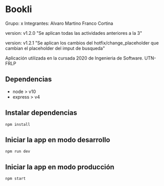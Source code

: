# Bookli
Grupo: x
Integrantes:
Alvaro Martino
Franco Cortina

version: v1.2.0 "Se aplican todas las actividades anteriores a la 3"

version: v1.2.1 "Se aplican los cambios del hotfix/change_placeholder que cambian el placeholder del imput de busqueda"

Aplicación utilizada en la cursada 2020 de Ingenieria de Software. UTN-FRLP

## Dependencias

-   node > v10
-   express > v4

## Instalar dependencias

`npm install`

## Iniciar la app en modo desarrollo

`npm run dev`

## Iniciar la app en modo producción

`npm start`
